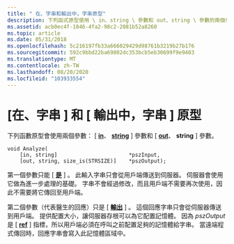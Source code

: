 ```yaml
---
title: " 在、字串和輸出中，字串原型"
description: 下列函式原型使用 \ in、string \ 參數和 out、string \ 參數的兩個參數。
ms.assetid: acb0ec4f-1846-4fa2-98c2-2081b52a8260
ms.topic: article
ms.date: 05/31/2018
ms.openlocfilehash: 5c216197fb33a666029429d98761b3219b27b176
ms.sourcegitcommit: 592c9bbd22ba69802dc353bcb5eb30699f9e9403
ms.translationtype: MT
ms.contentlocale: zh-TW
ms.lasthandoff: 08/20/2020
ms.locfileid: "103933554"
---
```

# <a name="in-string-and-out-string-prototype"></a>\[在、字串 \] 和 \[ 輸出中，字串 \] 原型

下列函數原型會使用兩個參數： \[ [**in**](/windows/desktop/Midl/in)、 [**string**](/windows/desktop/Midl/string) \] 參數和 \[ [**out**](/windows/desktop/Midl/out-idl)、 **string** \] 參數。

``` syntax
void Analyze(
    [in, string]                       *pszInput,
    [out, string, size_is(STRSIZE)]    *pszOutput);
```

第一個參數只能 \[ [**是**](/windows/desktop/Midl/in) \] 。 此輸入字串只會從用戶端傳送到伺服器。 伺服器會使用它做為進一步處理的基礎。 字串不會經過修改，而且用戶端不需要再次使用，因此不需要將它傳回至用戶端。

第二個參數（代表醫生的回應）只是 \[ [**輸出**](/windows/desktop/Midl/out-idl) \] 。 這個回應字串只會從伺服器傳送到用戶端。 提供配置大小，讓伺服器存根可以為它配置記憶體。 因為 *pszOutput* 是 \[ [**ref**](/windows/desktop/Midl/ref) \] 指標，所以用戶端必須在呼叫之前配置足夠的記憶體給字串。 當遠端程式傳回時，回應字串會寫入此記憶體區域中。

 

 